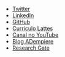 
<ul>
<li><a href="https://twitter.com/fxavier8791" target="_blank">Twitter</a></li>
<li><a href="https://br.linkedin.com/pub/fernando-xavier/b8/466/3b4" target="_blank">LinkedIn</a></li>
<li><a href="https://github.com/professorxavier" target="_blank">GitHub</a></li>
<li><a href="http://lattes.cnpq.br/6644552602614357" target="_blank">Curr&iacute;culo Lattes</a></li>
<li><a href="https://www.youtube.com/user/fernandoxavier" target="_blank">Canal no YouTube</a></li>
<li><a href="https://adempierebr.blogspot.com.br/" target="_blank">Blog ADempiere</a></li>
<!--<li><a href="http://rfidbr.com.br/" target="_blank">Portal RFID</a></li>-->
<li><a href="https://www.researchgate.net/profile/Fernando_Xavier" target="_blank">Research Gate</a></li>
</ul>
